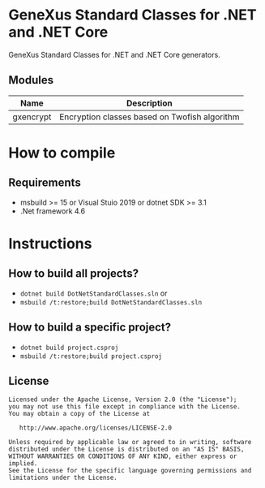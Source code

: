 # GeneXus Standard Classes for .NET and .NET Core
GeneXus Standard Classes for .NET and .NET Core generators.

## Modules

| Name  | Description
|---|---
| gxencrypt | Encryption classes based on Twofish algorithm 


# How to compile

## Requirements
- msbuild >= 15 or Visual Stuio 2019 or dotnet SDK >= 3.1 
- .Net framework 4.6 

# Instructions

## How to build all projects?
- ```dotnet build DotNetStandardClasses.sln```
or
- ```msbuild /t:restore;build DotNetStandardClasses.sln```

## How to build a specific project?
- ```dotnet build project.csproj```
- ```msbuild /t:restore;build project.csproj```

## License

    Licensed under the Apache License, Version 2.0 (the "License");
    you may not use this file except in compliance with the License.
    You may obtain a copy of the License at

       http://www.apache.org/licenses/LICENSE-2.0

    Unless required by applicable law or agreed to in writing, software
    distributed under the License is distributed on an "AS IS" BASIS,
    WITHOUT WARRANTIES OR CONDITIONS OF ANY KIND, either express or implied.
    See the License for the specific language governing permissions and
    limitations under the License.
